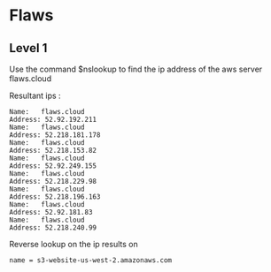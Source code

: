 # Flaws

## Level 1
 
Use the command $nslookup to find the ip  address of the aws server flaws.cloud

Resultant ips :  

    Name:   flaws.cloud
    Address: 52.92.192.211
    Name:   flaws.cloud
    Address: 52.218.181.178
    Name:   flaws.cloud 
    Address: 52.218.153.82
    Name:   flaws.cloud
    Address: 52.92.249.155
    Name:   flaws.cloud
    Address: 52.218.229.98
    Name:   flaws.cloud
    Address: 52.218.196.163
    Name:   flaws.cloud
    Address: 52.92.181.83
    Name:   flaws.cloud
    Address: 52.218.240.99
Reverse lookup on the ip results on 
    
    name = s3-website-us-west-2.amazonaws.com
